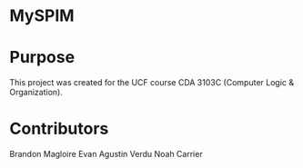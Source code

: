 # MySPIM

# Purpose
This project was created for the UCF course CDA 3103C (Computer Logic & Organization).


# Contributors
Brandon Magloire
Evan Agustin Verdu
Noah Carrier
